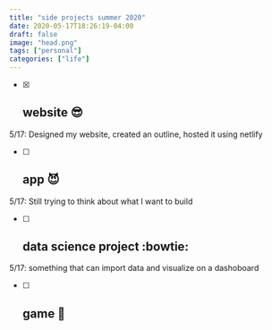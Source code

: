 ```yaml
---
title: "side projects summer 2020"
date: 2020-05-17T18:26:19-04:00
draft: false
image: "head.png"
tags: ["personal"]
categories: ["life"]
---
```


- [x] ## website :sunglasses:
5/17: Designed my website, created an outline, hosted it using netlify

- [ ] ## app :smiling_imp:
5/17: Still trying to think about what I want to build

- [ ] ## data science project :bowtie:
5/17: something that can import data and visualize on a dashoboard

- [ ] ## game :dizzy:

